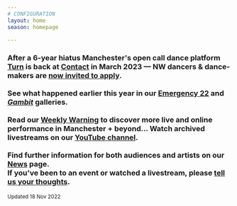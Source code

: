 ```yaml
---
# CONFIGURATION
layout: home
season: homepage

---
```

### After a 6-year hiatus Manchester's open call dance platform [Turn](/hab/turn) is back at <a href="https://contactmcr.com" target="_blank">Contact</a> in March 2023 — NW dancers & dance-makers are <a href="https://turnmcr.posthaven.com" target="_blank">now invited to apply</a>.<br><br>See what happened earlier this year in our [Emergency 22](/galleries/2022-emergency) and [*Gambit*](/galleries/2022-gambit) galleries.<br><br>Read our <a href="https//wordofwarning.posthaven.com" target="_blank">Weekly Warning</a> to discover more live and online performance in Manchester + beyond… Watch archived livestreams on our <a href="https://youtube.com/@warnmcr" target="_blank">YouTube channel</a>.<br><br>Find further information for both audiences and artists on our [News](/news) page.<br>If you've been to an event or watched a livestream, please <a href="http://bit.ly/warnmcrfeedback" target="_blank">tell us your thoughts</a>.         
<small>Updated 18 Nov 2022</small>
